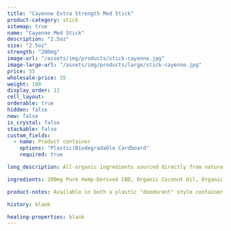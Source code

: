 ```yaml
---
title: "Cayenne Extra Strength Med Stick"
product-category: stick
sitemap: true
name: "Cayenne Med Stick"
description: "2.5oz"
size: "2.5oz"
strength: "200mg"
image-url: "/assets/img/products/stick-cayenne.jpg"
image-large-url: "/assets/img/products/large/stick-cayenne.jpg"
price: 55
wholesale-price: 35
weight: 100
display_order: 11
cell_layout:
orderable: true
hidden: false
new: false
is_crystal: false
stackable: false
custom_fields:
  - name: Product container
    options: "Plastic|Biodegradable Cardboard"
    required: true

long_description: All-organic ingredients sourced directly from nature to ease aches, pains, burns, and scars. Coconut oil and olive oil work by nourishing the skin while the anti-inflammatory properties of beeswax, shea butter, lavender and eucalyptus essential oils relieve the muscles.

ingredients: 200mg Pure Hemp-Derived CBD, Organic Coconut Oil, Organic Olive Oil, Organic Beeswax, Cayenne Pepper, Unrefined Pure Cocoa Butter, Unrefined Pure Shea Butter, Organic Sunflower Lecithin, Tapioca Starch, Essential Oils.

product-notes: Available in both a plastic "deodorant" style container, as well as our new eco-friendly, 100% biodegradable cardboard container. Life Flower products are made in small batches with all-natural and boutique ingredients. Orders are processed and shipped in 7-10 days.

history: blank

healing-properties: blank
---
```

